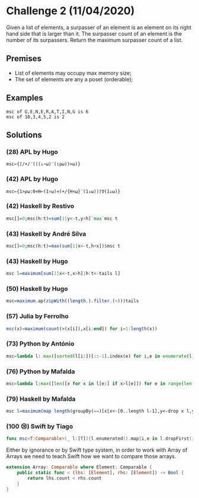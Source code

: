 # Challenge 2 (11/04/2020)

Given a list of elements, a surpasser of an element 
is an element on its right hand side that is larger
than it. The surpasser count of an element is the
number of its surpassers. Return the maximum surpasser
count of a list.

## Premises

* List of elements may occupy max memory size;
* The set of elements are any a poset (orderable);
  
## Examples

```
msc of G,E,N,E,R,A,T,I,N,G is 6
msc of 10,3,4,5,2 is 2
```

## Solutions

### (28) APL by Hugo
```apl
msc←{⌈/+/¨(((↓∘⍵)¨(⍳⍴⍵))>⍵)}
```

### (42) APL by Hugo
```apl
msc←{1>⍴⍵:0⋄H←(1↑⍵)⋄(+/{H<⍵}¨(1↓⍵))⌈∇(1↓⍵)}
```

### (42) Haskell by Restivo

```haskell
msc[]=0;msc(h:t)=sum[1|y<-t,y>h]`max`msc t
```

### (43) Haskell by André Silva

```haskell
msc[]=0;msc(h:t)=max(sum[1|x<-t,h<x])$msc t
```

### (43) Haskell by Hugo
```haskell
msc l=maximum[sum[1|x<-t,x>h]|h:t<-tails l]
```

### (50) Haskell by Hugo

```haskell
msc=maximum.ap(zipWith((length.).filter.(<)))tails
```

### (57) Julia by Ferrolho

```julia
msc(x)=maximum(count(>(x[i]),x[i:end]) for i=1:length(x))
```

### (73) Python by António

```python
msc=lambda l: max([sorted(l[i:])[::-1].index(e) for i,e in enumerate(l)])
```

### (76) Python by Mafalda

```python
msc=lambda l:max([len([x for x in l[e:] if x>l[e]]) for e in range(len(l))])
```

### (79) Haskell by Mafalda

```haskell
msc l=maximum(map length(groupBy(==)[x|x<-[0..length l-1],y<-drop x l,y>l!!x]))
```

### (100 😢) Swift by Tiago

```swift
func msc<T:Comparable>(_ l:[T]){l.enumerated().map{i,e in l.dropFirst(i).filter{e<$0}.count}.max()!}
```

Either by ignorance or by Swift type system, in order to work with Array of Arrays we need to teach Swift how we want to compare those arrays. 

```swift
extension Array: Comparable where Element: Comparable {
    public static func < (lhs: [Element], rhs: [Element]) -> Bool {
        return lhs.count < rhs.count
    }
}
```
